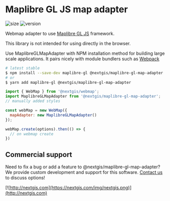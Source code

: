# Maplibre GL JS map adapter

![size](https://img.shields.io/bundlephobia/minzip/@nextgis/maplibre-gl-map-adapter) ![version](https://img.shields.io/npm/v/@nextgis/maplibre-gl-map-adapter)

Webmap adapter to use [Maplibre GL JS](https://maplibre.org/maplibre-gl-js/docs/) framework.

This library is not intended for using directly in the browser.

Use MaplibreGLMapAdapter with NPM installation method for building large scale applications. It pairs nicely with module bundlers such as [Webpack](https://webpack.js.org/)

```bash
# latest stable
$ npm install --save-dev maplibre-gl @nextgis/maplibre-gl-map-adapter
# or
$ yarn add maplibre-gl @nextgis/maplibre-gl-map-adapter
```

```javascript
import { WebMap } from '@nextgis/webmap';
import MaplibreGLMapAdapter from '@nextgis/maplibre-gl-map-adapter';
// manually added styles

const webMap = new WebMap({
  mapAdapter: new MaplibreGLMapAdapter()
});

webMap.create(options).then(() => {
  // on webmap create
})
```

## Commercial support

Need to fix a bug or add a feature to @nextgis/maplibre-gl-map-adapter? We provide custom development and support for this software. [Contact us](http://nextgis.com/contact/) to discuss options!

[![http://nextgis.com](https://nextgis.com/img/nextgis.png)](http://nextgis.com)
